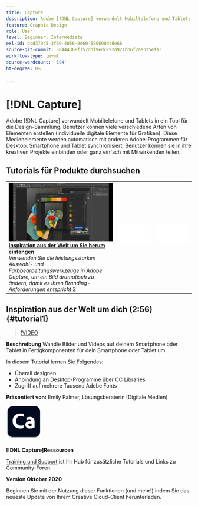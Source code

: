 ```yaml
---
title: Capture
description: Adobe [!DNL Capture] verwandelt Mobiltelefone und Tablets in ein Tool für die Design-Sammlung
feature: Graphic Design
role: User
level: Beginner, Intermediate
exl-id: dcd379c5-3f60-4056-9d60-589890d4de66
source-git-commit: 58444368f757ddf9edc292d921bb6f2ae335efa3
workflow-type: tm+mt
source-wordcount: '194'
ht-degree: 0%

---
```


# [!DNL Capture]

Adobe [!DNL Capture] verwandelt Mobiltelefone und Tablets in ein Tool für die Design-Sammlung. Benutzer können viele verschiedene Arten von Elementen erstellen (individuelle digitale Elemente für Grafiken).   Diese Medienelemente werden automatisch mit anderen Adobe-Programmen für Desktop, Smartphone und Tablet synchronisiert. Benutzer können sie in ihre kreativen Projekte einbinden oder ganz einfach mit Mitwirkenden teilen.

## Tutorials für Produkte durchsuchen

<table style="table-layout:fixed">
<tr>
 <td>
   <a href="capture.md#tutorial1">
      <img alt="Fange Inspiration aus deiner unmittelbaren Umgebung ein." src="../assets/capture_palmer_thumbnail.jpg" />
   </a>
    <div>
   <a href="capture.md#tutorial1"><strong>Inspiration aus der Welt um Sie herum einfangen</strong></a>
    </div>
    <em>Verwenden Sie die leistungsstarken Auswahl- und Farbbearbeitungswerkzeuge in Adobe Capture, um ein Bild dramatisch zu ändern, damit es Ihren Branding-Anforderungen entspricht</em>
    2<br>
  </td>
  <td>
    <img alt="Spacer" src="../assets/Whitespacer.png" />
    <div>
    <br>
  </td>
  <td>
    <img alt="Spacer" src="../assets/Whitespacer.png" />
    <div>
    <br>
  </td>
</tr>
</table>

## Inspiration aus der Welt um dich (2:56) {#tutorial1}

>[!VIDEO](https://video.tv.adobe.com/v/326825?hidetitle=true)

**Beschreibung**
Wandle Bilder und Videos auf deinem Smartphone oder Tablet in Fertigkomponenten für dein Smartphone oder Tablet um.

In diesem Tutorial lernen Sie Folgendes:
* Überall designen
* Anbindung an Desktop-Programme über CC Libraries
* Zugriff auf mehrere Tausend Adobe Fonts

**Präsentiert von:**
Emily Palmer, Lösungsberaterin (Digitale Medien)

![Logo erfassen](../assets/ca_appicon_96.png)

**[!DNL Capture]Ressourcen**

[Training und Support](https://helpx.adobe.com/mobile-apps/help/capture-faq.html) ist Ihr Hub für zusätzliche Tutorials und Links zu Community-Foren.

**Version Oktober 2020**

Beginnen Sie mit der Nutzung dieser Funktionen (und mehr!) indem Sie das neueste Update von Ihrem Creative Cloud-Client herunterladen.
